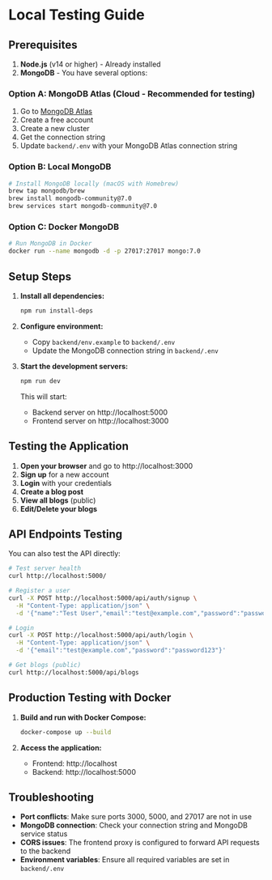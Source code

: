 # Local Testing Guide

## Prerequisites

1. **Node.js** (v14 or higher) - Already installed
2. **MongoDB** - You have several options:

### Option A: MongoDB Atlas (Cloud - Recommended for testing)
1. Go to [MongoDB Atlas](https://www.mongodb.com/cloud/atlas)
2. Create a free account
3. Create a new cluster
4. Get the connection string
5. Update `backend/.env` with your MongoDB Atlas connection string

### Option B: Local MongoDB
```bash
# Install MongoDB locally (macOS with Homebrew)
brew tap mongodb/brew
brew install mongodb-community@7.0
brew services start mongodb-community@7.0
```

### Option C: Docker MongoDB
```bash
# Run MongoDB in Docker
docker run --name mongodb -d -p 27017:27017 mongo:7.0
```

## Setup Steps

1. **Install all dependencies:**
   ```bash
   npm run install-deps
   ```

2. **Configure environment:**
   - Copy `backend/env.example` to `backend/.env`
   - Update the MongoDB connection string in `backend/.env`

3. **Start the development servers:**
   ```bash
   npm run dev
   ```

   This will start:
   - Backend server on http://localhost:5000
   - Frontend server on http://localhost:3000

## Testing the Application

1. **Open your browser** and go to http://localhost:3000
2. **Sign up** for a new account
3. **Login** with your credentials
4. **Create a blog post**
5. **View all blogs** (public)
6. **Edit/Delete your blogs**

## API Endpoints Testing

You can also test the API directly:

```bash
# Test server health
curl http://localhost:5000/

# Register a user
curl -X POST http://localhost:5000/api/auth/signup \
  -H "Content-Type: application/json" \
  -d '{"name":"Test User","email":"test@example.com","password":"password123"}'

# Login
curl -X POST http://localhost:5000/api/auth/login \
  -H "Content-Type: application/json" \
  -d '{"email":"test@example.com","password":"password123"}'

# Get blogs (public)
curl http://localhost:5000/api/blogs
```

## Production Testing with Docker

1. **Build and run with Docker Compose:**
   ```bash
   docker-compose up --build
   ```

2. **Access the application:**
   - Frontend: http://localhost
   - Backend: http://localhost:5000

## Troubleshooting

- **Port conflicts**: Make sure ports 3000, 5000, and 27017 are not in use
- **MongoDB connection**: Check your connection string and MongoDB service status
- **CORS issues**: The frontend proxy is configured to forward API requests to the backend
- **Environment variables**: Ensure all required variables are set in `backend/.env`